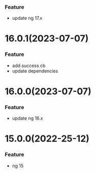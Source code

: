 ### Feature

- update ng 17.x

<a name="16.0.0"></a>

# 16.0.1(2023-07-07)

### Feature

- add success cb
- update dependencies

# 16.0.0(2023-07-07)

### Feature

- update ng 16.x

<a name="16.0.0"></a>


# 15.0.0(2022-25-12)

### Feature
- ng 15

<a name="15.0.0"></a>
